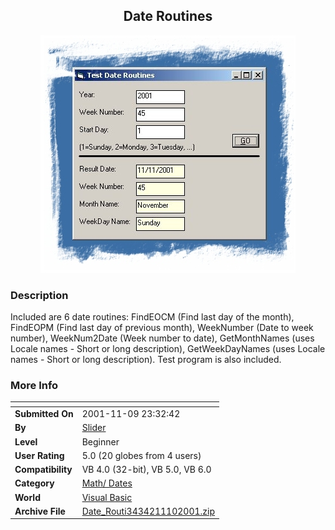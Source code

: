 ﻿<div align="center">

## Date Routines

<img src="PIC2001111015189043.jpg">
</div>

### Description

Included are 6 date routines: FindEOCM (Find last day of the month), FindEOPM (Find last day of previous month), WeekNumber (Date to week number), WeekNum2Date (Week number to date), GetMonthNames (uses Locale names - Short or long description), GetWeekDayNames (uses Locale names - Short or long description). Test program is also included.
 
### More Info
 


<span>             |<span>
---                |---
**Submitted On**   |2001-11-09 23:32:42
**By**             |[Slider](https://github.com/Planet-Source-Code/PSCIndex/blob/master/ByAuthor/slider.md)
**Level**          |Beginner
**User Rating**    |5.0 (20 globes from 4 users)
**Compatibility**  |VB 4\.0 \(32\-bit\), VB 5\.0, VB 6\.0
**Category**       |[Math/ Dates](https://github.com/Planet-Source-Code/PSCIndex/blob/master/ByCategory/math-dates__1-37.md)
**World**          |[Visual Basic](https://github.com/Planet-Source-Code/PSCIndex/blob/master/ByWorld/visual-basic.md)
**Archive File**   |[Date\_Routi3434211102001\.zip](https://github.com/Planet-Source-Code/slider-date-routines__1-28788/archive/master.zip)








